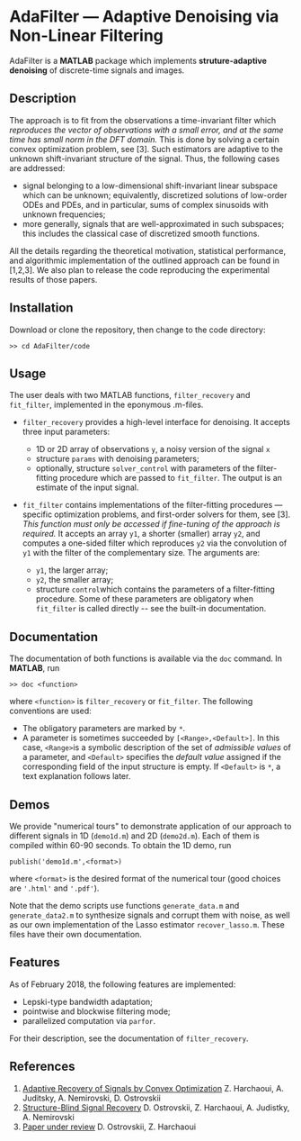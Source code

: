 # AdaFilter — Adaptive Denoising via Non-Linear Filtering

AdaFilter is a **MATLAB** package which implements **struture-adaptive denoising** of discrete-time signals and images.

## Description

The approach is to fit from the observations a time-invariant filter which *reproduces the vector of observations with a small error, and at the same time has small norm in the DFT domain.* This is done by solving a certain convex optimization problem, see [3].
Such estimators are adaptive to the unknown shift-invariant structure of the signal. Thus, the following cases are addressed:

- signal belonging to a low-dimensional shift-invariant linear subspace which can be unknown; equivalently, discretized solutions of low-order ODEs and PDEs, and in particular, sums of complex sinusoids with unknown frequencies;
- more generally, signals that are well-approximated in such subspaces; this includes the classical case of discretized smooth functions.

All the details regarding the theoretical motivation, statistical performance, and algorithmic implementation of the outlined approach can be found in [1,2,3]. We also plan to release the code reproducing the experimental results of those papers.

## Installation

Download or clone the repository, then change to the code directory: 
```
>> cd AdaFilter/code
``` 

## Usage

The user deals with two MATLAB functions, ``filter_recovery`` and ``fit_filter``, implemented in the eponymous .m-files.

- ``filter_recovery`` provides a high-level interface for denoising. It accepts three input parameters: 
  - 1D or 2D array of observations ``y``, a noisy version of the signal ``x``
  - structure ``params`` with denoising parameters; 
  - optionally, structure ``solver_control`` with parameters of the filter-fitting procedure which are passed to ``fit_filter``.
The output is an estimate of the input signal. 

- ``fit_filter`` contains implementations of the filter-fitting procedures — specific optimization problems, and first-order solvers for them, see [3].
*This function must only be accessed if fine-tuning of the approach is required.*
It accepts an array ``y1``, a shorter (smaller) array ``y2``, and computes a one-sided filter which reproduces ``y2`` via the convolution of ``y1`` with the filter of the complementary size. The arguments are: 
  - ``y1``, the larger array;
  - ``y2``, the smaller array;
  - structure ``control``which contains the parameters of a filter-fitting procedure. Some of these parameters are obligatory when ``fit_filter`` is called directly -- see the built-in documentation.

## Documentation

The documentation of both functions is available via the ``doc`` command. In **MATLAB**, run
```
>> doc <function>
```
where ``<function>`` is ``filter_recovery`` or ``fit_filter``. The following conventions are used: 
- The obligatory parameters are marked by ``*``.
- A parameter is sometimes succeeded by ``[<Range>,<Default>]``. In this case, ``<Range>``is a symbolic description of the set of *admissible values* of a parameter, and ``<Default>`` specifies the *default value* assigned if the corresponding field of the input structure is empty. If ``<Default>`` is ``*``, a text explanation follows later.

## Demos

We provide "numerical tours" to demonstrate application of our approach to different signals in 1D (``demo1d.m``) and 2D (``demo2d.m``). 
Each of them is compiled within 60-90 seconds. To obtain the 1D demo, run
```
publish('demo1d.m',<format>)
```
where ``<format>`` is the desired format of the numerical tour (good choices are ``'.html'`` and ``'.pdf'``). 

Note that the demo scripts use functions ``generate_data.m`` and ``generate_data2.m`` to synthesize signals and corrupt them with noise, as well as our own implementation of the Lasso estimator ``recover_lasso.m``. These files have their own documentation.

## Features

As of February 2018, the following features are implemented:
- Lepski-type bandwidth adaptation;
- pointwise and blockwise filtering mode;
- parallelized computation via ``parfor``.

For their description, see the documentation of ``filter_recovery``.

## References

1. [Adaptive Recovery of Signals by Convex Optimization](https://hal.inria.fr/hal-01250215) Z. Harchaoui, A. Juditsky, A. Nemirovski, D. Ostrovskii
2. [Structure-Blind Signal Recovery](https://arxiv.org/abs/1607.05712) D. Ostrovskii, Z. Harchaoui, A. Judistky, A. Nemirovski
3. [Paper under review](https://arxiv.org/abs/1607.05712) D. Ostrovskii, Z. Harchaoui
